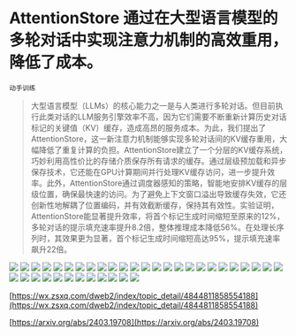 # AttentionStore 通过在大型语言模型的多轮对话中实现注意力机制的高效重用，降低了成本。
`动手训练`
> 大型语言模型（LLMs）的核心能力之一是与人类进行多轮对话。但目前执行此类对话的LLM服务引擎效率不高，因为它们需要不断重新计算历史对话标记的关键值（KV）缓存，造成高昂的服务成本。为此，我们提出了AttentionStore，这一新注意力机制能够实现多轮对话间的KV缓存重用，大幅降低了重复计算的负担。AttentionStore建立了一个分层的KV缓存系统，巧妙利用高性价比的存储介质保存所有请求的缓存。通过层级预加载和异步保存技术，它还能在GPU计算期间并行处理KV缓存访问，进一步提升效率。此外，AttentionStore通过调度器感知的策略，智能地安排KV缓存的层级位置，确保最快速的访问。为了避免上下文窗口溢出导致缓存失效，它还创新性地解耦了位置编码，并有效截断缓存，保持其有效性。实验证明，AttentionStore能显著提升效率，将首个标记生成时间缩短至原来的12%，多轮对话的提示填充速率提升8.2倍，整体推理成本降低56%。在处理长序列时，其效果更为显著，首个标记生成时间缩短高达95%，提示填充速率飙升22倍。

![](https://raw.githubusercontent.com/HuggingAGI/HuggingArxiv/main/paper_images/2403.19708/x1.png)
![](https://raw.githubusercontent.com/HuggingAGI/HuggingArxiv/main/paper_images/2403.19708/x2.png)
![](https://raw.githubusercontent.com/HuggingAGI/HuggingArxiv/main/paper_images/2403.19708/x3.png)
![](https://raw.githubusercontent.com/HuggingAGI/HuggingArxiv/main/paper_images/2403.19708/x4.png)
![](https://raw.githubusercontent.com/HuggingAGI/HuggingArxiv/main/paper_images/2403.19708/x5.png)
![](https://raw.githubusercontent.com/HuggingAGI/HuggingArxiv/main/paper_images/2403.19708/x6.png)
![](https://raw.githubusercontent.com/HuggingAGI/HuggingArxiv/main/paper_images/2403.19708/x7.png)
![](https://raw.githubusercontent.com/HuggingAGI/HuggingArxiv/main/paper_images/2403.19708/x8.png)
![](https://raw.githubusercontent.com/HuggingAGI/HuggingArxiv/main/paper_images/2403.19708/x9.png)
![](https://raw.githubusercontent.com/HuggingAGI/HuggingArxiv/main/paper_images/2403.19708/x10.png)
![](https://raw.githubusercontent.com/HuggingAGI/HuggingArxiv/main/paper_images/2403.19708/x11.png)
![](https://raw.githubusercontent.com/HuggingAGI/HuggingArxiv/main/paper_images/2403.19708/x12.png)
![](https://raw.githubusercontent.com/HuggingAGI/HuggingArxiv/main/paper_images/2403.19708/x13.png)
![](https://raw.githubusercontent.com/HuggingAGI/HuggingArxiv/main/paper_images/2403.19708/x14.png)
![](https://raw.githubusercontent.com/HuggingAGI/HuggingArxiv/main/paper_images/2403.19708/x15.png)
![](https://raw.githubusercontent.com/HuggingAGI/HuggingArxiv/main/paper_images/2403.19708/x16.png)
![](https://raw.githubusercontent.com/HuggingAGI/HuggingArxiv/main/paper_images/2403.19708/x17.png)
![](https://raw.githubusercontent.com/HuggingAGI/HuggingArxiv/main/paper_images/2403.19708/x18.png)
![](https://raw.githubusercontent.com/HuggingAGI/HuggingArxiv/main/paper_images/2403.19708/x19.png)
![](https://raw.githubusercontent.com/HuggingAGI/HuggingArxiv/main/paper_images/2403.19708/x20.png)
![](https://raw.githubusercontent.com/HuggingAGI/HuggingArxiv/main/paper_images/2403.19708/x21.png)
![](https://raw.githubusercontent.com/HuggingAGI/HuggingArxiv/main/paper_images/2403.19708/x22.png)
![](https://raw.githubusercontent.com/HuggingAGI/HuggingArxiv/main/paper_images/2403.19708/x23.png)
![](https://raw.githubusercontent.com/HuggingAGI/HuggingArxiv/main/paper_images/2403.19708/x24.png)
![](https://raw.githubusercontent.com/HuggingAGI/HuggingArxiv/main/paper_images/2403.19708/x25.png)
![](https://raw.githubusercontent.com/HuggingAGI/HuggingArxiv/main/paper_images/2403.19708/x26.png)
![](https://raw.githubusercontent.com/HuggingAGI/HuggingArxiv/main/paper_images/2403.19708/x27.png)
![](https://raw.githubusercontent.com/HuggingAGI/HuggingArxiv/main/paper_images/2403.19708/x28.png)
![](https://raw.githubusercontent.com/HuggingAGI/HuggingArxiv/main/paper_images/2403.19708/x29.png)
![](https://raw.githubusercontent.com/HuggingAGI/HuggingArxiv/main/paper_images/2403.19708/x30.png)
![](https://raw.githubusercontent.com/HuggingAGI/HuggingArxiv/main/paper_images/2403.19708/x31.png)
![](https://raw.githubusercontent.com/HuggingAGI/HuggingArxiv/main/paper_images/2403.19708/x32.png)
![](https://raw.githubusercontent.com/HuggingAGI/HuggingArxiv/main/paper_images/2403.19708/x33.png)
![](https://raw.githubusercontent.com/HuggingAGI/HuggingArxiv/main/paper_images/2403.19708/x34.png)
![](https://raw.githubusercontent.com/HuggingAGI/HuggingArxiv/main/paper_images/2403.19708/x35.png)
![](https://raw.githubusercontent.com/HuggingAGI/HuggingArxiv/main/paper_images/2403.19708/x36.png)
![](https://raw.githubusercontent.com/HuggingAGI/HuggingArxiv/main/paper_images/2403.19708/x37.png)

[https://wx.zsxq.com/dweb2/index/topic_detail/4844811858554188](https://wx.zsxq.com/dweb2/index/topic_detail/4844811858554188)

[https://arxiv.org/abs/2403.19708](https://arxiv.org/abs/2403.19708)